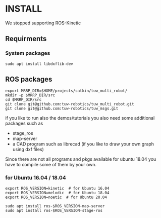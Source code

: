 # INSTALL
We stopped supporting ROS-Kinetic

## Requirments
### System packages
```
sudo apt install libdxflib-dev

```
## ROS packages
```
export MRRP_DIR=$HOME/projects/catkin/tuw_multi_robot/
mkdir -p $MRRP_DIR/src
cd $MRRP_DIR/src
git clone git@github.com:tuw-robotics/tuw_multi_robot.git 
git clone git@github.com:tuw-robotics/tuw_msgs.git 
```

if you like to run also the demos/tutorials you also need some additional packages such as
- stage_ros
- map-server
- a CAD program such as librecad (if you like to draw your own graph using dxf files) 

Since there are not all programs and pkgs available for ubuntu 18.04 you have to compile some of them by your own.
### for Ubuntu 16.04 /  18.04

```
export ROS_VERSION=kinetic  # for Ubuntu 16.04
export ROS_VERSION=melodic  # for Ubuntu 18.04
export ROS_VERSION=noetic  # for Ubuntu 20.04

sudo apt install ros-$ROS_VERSION-map-server
sudo apt install ros-$ROS_VERSION-stage-ros
